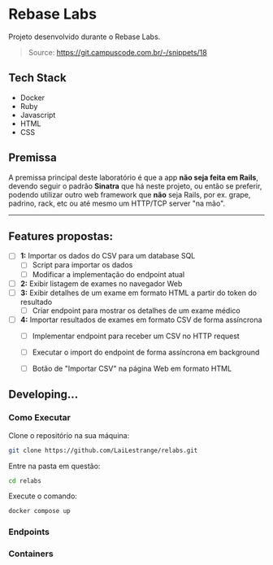 # Rebase Labs

Projeto desenvolvido durante o Rebase Labs.

> Source: https://git.campuscode.com.br/-/snippets/18


## Tech Stack

* Docker
* Ruby
* Javascript
* HTML
* CSS


## Premissa

A premissa principal deste laboratório é que a app **não seja feita em Rails**, devendo seguir o padrão **Sinatra** que há neste projeto, ou então se preferir, podendo utilizar outro web framework que **não** seja Rails, por ex. grape, padrino, rack, etc ou até mesmo um HTTP/TCP server "na mão".

---
## Features propostas:


- [ ] **1:** Importar os dados do CSV para um database SQL
  - [ ] Script para importar os dados
  - [ ] Modificar a implementação do endpoint atual
- [ ] **2:** Exibir listagem de exames no navegador Web
- [ ] **3:** Exibir detalhes de um exame em formato HTML a partir do token do resultado
  - [ ] Criar endpoint para mostrar os detalhes de um exame médico
- [ ] **4:** Importar resultados de exames em formato CSV de forma assíncrona
  - [ ] Implementar endpoint para receber um CSV no HTTP request
  - [ ] Executar o import do endpoint de forma assíncrona em background
  - [ ] Botão de "Importar CSV" na página Web em formato HTML


## Developing...

### Como Executar

Clone o repositório na sua máquina:

```bash
git clone https://github.com/LaiLestrange/relabs.git
```

Entre na pasta em questão:

```bash
cd relabs
```

Execute o comando:

```bash
docker compose up
```

### Endpoints
### Containers


